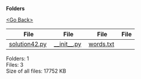 **Folders**

[&lt;Go Back&gt;](../right.html)

  

<table><thead><tr class="header"><th><strong>File</strong></th><th><strong>File</strong></th><th><strong>File</strong></th><th><strong>File</strong></th></tr></thead><tbody><tr class="odd"><td><a href="solution42.py">solution42.py</a> </td><td><a href="__init__.py">__init__.py</a> </td><td><a href="words.txt">words.txt</a> </td><td></td></tr></tbody></table>

Folders: 1  
Files: 3  
Size of all files: 17752 KB

